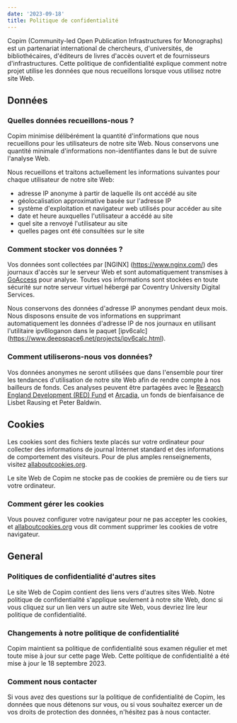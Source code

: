 ```yaml
---
date: '2023-09-18'
title: Politique de confidentialité
---
```


Copim (Community-led Open Publication Infrastructures for Monographs) est un partenariat international de chercheurs, d'universités, de bibliothécaires, d'éditeurs de livres d'accès ouvert et de fournisseurs d'infrastructures. Cette politique de confidentialité explique comment notre projet utilise les données que nous recueillons lorsque vous utilisez notre site Web.

## Données

### Quelles données recueillons-nous ?

Copim minimise délibérément la quantité d'informations que nous recueillons pour les utilisateurs de notre site Web. Nous conservons une quantité minimale d'informations non-identifiantes dans le but de suivre l'analyse Web.

Nous recueillons et traitons actuellement les informations suivantes pour chaque utilisateur de notre site Web:
- adresse IP anonyme à partir de laquelle ils ont accédé au site
- géolocalisation approximative basée sur l'adresse IP
- système d'exploitation et navigateur web utilisés pour accéder au site
- date et heure auxquelles l'utilisateur a accédé au site
- quel site a renvoyé l'utilisateur au site
- quelles pages ont été consultées sur le site

### Comment stocker vos données ?

Vos données sont collectées par [NGINX] (https://www.nginx.com/) des journaux d'accès sur le serveur Web et sont automatiquement transmises à [GoAccess](https://goaccess.io/) pour analyse. Toutes vos informations sont stockées en toute sécurité sur notre serveur virtuel hébergé par Coventry University Digital Services.

Nous conservons des données d'adresse IP anonymes pendant deux mois. Nous disposons ensuite de vos informations en supprimant automatiquement les données d'adresse IP de nos journaux en utilisant l'utilitaire ipv6loganon dans le paquet [ipv6calc] (https://www.deepspace6.net/projects/ipv6calc.html).

### Comment utiliserons-nous vos données?

Vos données anonymes ne seront utilisées que dans l'ensemble pour tirer les tendances d'utilisation de notre site Web afin de rendre compte à nos bailleurs de fonds. Ces analyses peuvent être partagées avec le [Research England Development (RED) Fund](https://re.ukri.org/funding/our-funding-overview/research-england-development-red-fund/) et [Arcadia](https://www.arcadiafund.org.uk/), un fonds de bienfaisance de Lisbet Rausing et Peter Baldwin.

## Cookies

Les cookies sont des fichiers texte placés sur votre ordinateur pour collecter des informations de journal Internet standard et des informations de comportement des visiteurs. Pour de plus amples renseignements, visitez [allaboutcookies.org](https://allaboutcookies.org).

Le site Web de Copim ne stocke pas de cookies de première ou de tiers sur votre ordinateur.

### Comment gérer les cookies

Vous pouvez configurer votre navigateur pour ne pas accepter les cookies, et [allaboutcookies.org](https://allaboutcookies.org) vous dit comment supprimer les cookies de votre navigateur.

## General

### Politiques de confidentialité d'autres sites

Le site Web de Copim contient des liens vers d'autres sites Web. Notre politique de confidentialité s'applique seulement à notre site Web, donc si vous cliquez sur un lien vers un autre site Web, vous devriez lire leur politique de confidentialité.

### Changements à notre politique de confidentialité

Copim maintient sa politique de confidentialité sous examen régulier et met toute mise à jour sur cette page Web. Cette politique de confidentialité a été mise à jour le 18 septembre 2023.

### Comment nous contacter

Si vous avez des questions sur la politique de confidentialité de Copim, les données que nous détenons sur vous, ou si vous souhaitez exercer un de vos droits de protection des données, n'hésitez pas à nous contacter.